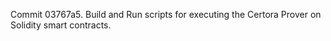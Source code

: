 Commit 03767a5.                    Build and Run scripts for executing the Certora Prover on Solidity smart contracts.